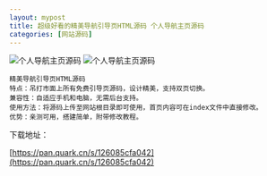 ```yaml
---
layout: mypost
title: 超级好看的精美导航引导页HTML源码 个人导航主页源码
categories: [网站源码]
---
```



![个人导航主页源码](https://gcore.jsdelivr.net/gh/jikcc/jikcc.github.io/IMG/20250324222909456.jpg)
![个人导航主页源码](https://gcore.jsdelivr.net/gh/jikcc/jikcc.github.io/IMG/20250324222909480.jpg)
```
精美导航引导页HTML源码
特点：吊打市面上所有免费引导页源码，设计精美，支持双页切换。
兼容性：自适应手机和电脑，无需后台支持。
使用方法：将源码上传至网站根目录即可使用，首页内容可在index文件中直接修改。
优势：亲测可用，搭建简单，附带修改教程。
```

下载地址：

[https://pan.quark.cn/s/126085cfa042](https://pan.quark.cn/s/126085cfa042)
